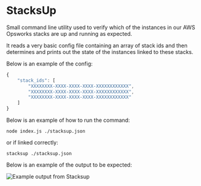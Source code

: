 # StacksUp
Small command line utility used to verify which of the instances in our AWS Opsworks stacks are up and running as expected.

It reads a very basic config file containing an array of stack ids and then determines and prints out the state of the instances linked to these stacks.

Below is an example of the config:

```js
{
    "stack_ids": [
        "XXXXXXXX-XXXX-XXXX-XXXX-XXXXXXXXXXXX",
        "XXXXXXXX-XXXX-XXXX-XXXX-XXXXXXXXXXXX",
        "XXXXXXXX-XXXX-XXXX-XXXX-XXXXXXXXXXXX"
    ]
}
```

Below is an example of how to run the command:

```
node index.js ./stacksup.json
```

or if linked correctly:

```
stacksup ./stacksup.json
```

Below is an example of the output to be expected:

![Example output from Stacksup](http://i.imgur.com/EkcVruP.png)
